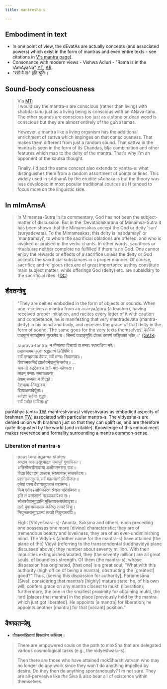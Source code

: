 ```yaml
---
title: mantresha-s

---
```

## Embodiment in text
- In one point of view, the dEvatAs are actually concepts (and associated powers) which exist in the form of mantras and even entire texts - see citations in [V's mantra page](/mantra/)).
- Consonance with modern views - Vishwa Adluri - "Rama is in the rAmAyaNa" [YT](https://twitter.com/agnimaan/status/1047594919085264896), [AR](https://archive.org/details/hindu-sanskrit-lectures/20180929-0001-ThinkOlio+_+Time%2C+Desire+and+Action+-+Ramayana+and+The+Cosmic+Game.mp3).
- "रसो वै सः" इति श्रुतिः।

## Sound-body consciousness
> Via [MT](https://twitter.com/blog_supplement/status/1276021150229901312):  
> I would say the mantra-s are conscious (rather than living) with shabda-tanu just as a living being is conscious with an ANava-tanu. The other sounds are conscious too just as a stone or dead wood is conscious but they are almost entirely of the guNa tamas.
>
> However, a mantra like a living organism has the additional enrichment of sattva which impinges on that consciousness. That makes them different from just a random sound. That sattva in the mantra is seen in the form of its Chandas, bIja combination and other features which map to the deity of the mantra. That's why I'm an opponent of the kautsa thought. 
>
> Finally, I'd add the same concept also extends to yantra-s: what distinguishes them from a random assortment of points or lines. This widely used in sAdhanA by the erudite sAdhaka-s but the theory was less developed in most popular traditional sources as H tended to focus more on the linguistic side. 

## In mImAmsA
> In Mimamsa-Sutra in its commentary, God has not been the subject-matter of discussion. But in the ’Devatadhikarana of Mimamsa-Sutra it has been shown that the Mimamsakas accept the God or deity 'sun' (suryadevata). To the Mimamsakas, this deity is 'sabdamayi' or 'mantramayi', to whom the sacrificial oblations are offered, and who is invoked or praised in the vedic chants. In other words, sacrifices or rituals are neither complete no fulfilled if there is no God. One cannot enjoy the rewards or effects of a sacrifice unless the deity or God accepts the sacrificial substances in a proper manner. Of course, sacrifice and religious rites are of great importance asthey constitute main subject matter; while offerings God (deity) etc. are subsidiary to the sacrificial rites. {[DC](http://shodhganga.inflibnet.ac.in/bitstream/10603/164519/11/11_chapter%208.pdf)}

## शैवतन्त्रेषु
> "They are deities embodied in the form of objects or sounds. When one receives a mantra from an ācārya/guru (a teacher), having received proper initiation, and recites every letter of it with caution and competence, he is manifesting that very mantradevata (mantra-deity) in his mind and body, and receives the grace of that deity in the form of sound. The same goes for the very texts themselves: कामिकं पादयुग्मं स्याद्योगजं गुल्फमेव च। चिन्त्यं पादाङ्गुलिः प्रोक्तः कारणं जङ्घिका भवेत्॥" {[GA18](http://indiafacts.org/text-as-text-text-as-deity-reconciling-ritual-rules-of-textual-traditions-with-devotion-to-the-gods/)}

> raurava-tantra:
> न मीमांस्या विचार्या वा मन्त्राः स्वल्पधिया नरैः।  
> प्रमाणमागमं कृत्वा श्रद्धातव्यं हितैषिभिः॥  
> सर्वे मन्त्रात्मक देवास् सर्वे मन्त्राः शिवात्मकाः।  
> शिवात्मकमिदं ज्ञात्वैवमेवानुचिन्तयेत्॥ ...  
> यावन्तो रुद्रदेवाश्च रक्षो-यक्ष-महेश्वराः।  
> तावन् मन्त्राः समाख्यातस्  
> तेषाम् सम्ख्या न विद्यते॥  
> देशभाषा-निबद्धाश्च  
> दिव्याक्षरपदैर्युताः।  
> सर्वज्ञाः सर्वगाः शुद्धाः  
> सर्वे सर्वज्ञ भाविताः॥"

parAkhya tantra [TW](https://twitter.com/GhorAngirasa/status/867148873692835840). mantreshvaras/ vidyeshvaras as embodied aspects of brahman [TW](https://twitter.com/GhorAngirasa/status/899223199996461056), associated with particular mantra-s. The vidyesha-s are denied union with brahman just so that they can uplift us, and are therefore quite disgusted by the world (and irritable). Knowledge of this embodiment makes reverence and formality surrounding a mantra common-sense.

### Liberation of mantra-s
> pauṣkara āgama states:  
> अष्टाव् अनन्तसूक्ष्माद्याः यथापूर्वं गुणाधिकाः।  
> अतिसौन्दर्यलावण्या अक्षीणमनसस् सदा॥  
> विद्या विद्याह्वयं प्राप्तास् संख्यायास् सप्तकोटयः।  
> प्रशान्तकलुषास् सर्वे महात्मानोऽमितौजसः॥  
> एतेषां यस्य वैराग्यमुपजातं महात्मनः।  
> किम् एतेन+अधिकारेण श्रेयसः परिपन्थिनः॥  
> इति तं परमेशानो मलपाकमपेक्ष्य सः।  
> स्वेच्छयैवानुगृह्णाति मुक्तिव्यक्त्यर्थयादृशा॥  
> ततो मुक्त्यर्थमासन्नं कनिष्ठं तत्पदे विभुः।  
> नियुनक्त्यनुगृह्यान्यं तत्पदे नियुनक्त्यपि॥
>
> Eight [Vidyeśvara-s]: Ananta, Sūkṣma and others; each preceding one possesses one more [divine] characteristic; they are of tremendous beauty and loveliness, they are of an ever-undiminishing mind. The Vidyā-s (another name for the mantra-s) have attained [the plane of the] Vidyā (referring to the transcendental śuddhavidyā plane discussed above); they number about seventy million. With their impurities extinguished/abated, they (the seventy million) are all great souls, of boundless strength. Of them (the mantra-s), whose dispassion has originated, [that one] is a great soul; “What with this authority (high office of being a mantra), obstructing the [greatest] good?” Thus, [seeing this dispassion for authority], Parameśāna (Śiva), considering that mantra’s [highly] mature state; he, of his own will, confers grace on any mantra closest to mukti (liberation); furthermore, the one in the smallest proximity for obtaining mukti, the lord [places that mantra] in the place [previously held by the mantra which just got liberated]. He appoints [a mantra] for liberation; he appoints another [mantra] for that [vacant] position.”

## वैष्णवतन्त्रेषु
- पौष्करसंहितायां विस्तारेण कथितम्।


> There are empowered souls on the path to mokSha that are delegated various cosmological tasks (e.g., the vidyeshvara-s).
>
> Then there are those who have attained mokSha/shivatvam who may no longer do any work since they won’t do anything impelled by desire. Do they then do anything spontaneously? I’m not sure. They are all-pervasive like *the* Śiva & also bear all of existence within themselves.